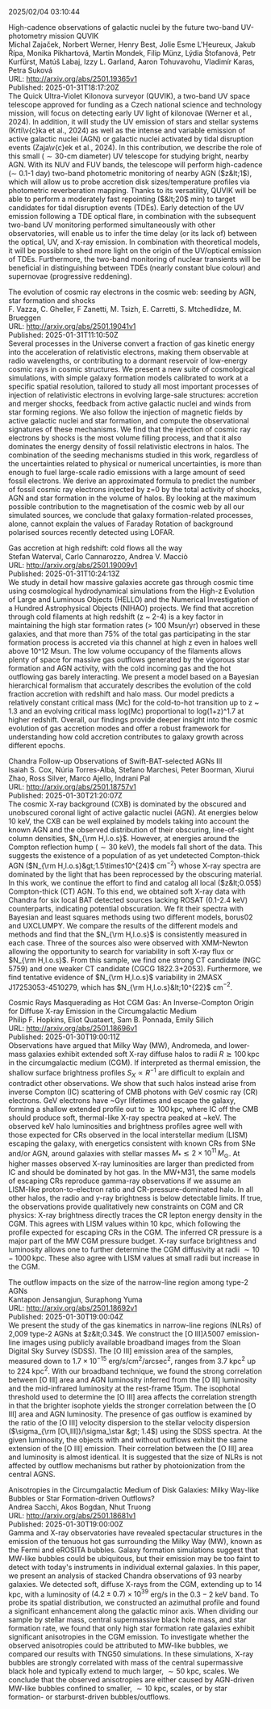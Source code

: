 2025/02/04 03:10:44  

High-cadence observations of galactic nuclei by the future two-band
  UV-photometry mission QUVIK  
Michal Zajaček, Norbert Werner, Henry Best, Jolie Esme L'Heureux, Jakub Řípa, Monika Pikhartová, Martin Mondek, Filip Münz, Lýdia Štofanová, Petr Kurfürst, Matúš Labaj, Izzy L. Garland, Aaron Tohuvavohu, Vladimír Karas, Petra Suková  
URL: http://arxiv.org/abs/2501.19365v1  
Published: 2025-01-31T18:17:20Z  
  The Quick Ultra-Violet Kilonova surveyor (QUVIK), a two-band UV space telescope approved for funding as a Czech national science and technology mission, will focus on detecting early UV light of kilonovae (Werner et al., 2024). In addition, it will study the UV emission of stars and stellar systems (Krti\v{c}ka et al., 2024) as well as the intense and variable emission of active galactic nuclei (AGN) or galactic nuclei activated by tidal disruption events (Zaja\v{c}ek et al., 2024). In this contribution, we describe the role of this small ($\sim 30$-cm diameter) UV telescope for studying bright, nearby AGN. With its NUV and FUV bands, the telescope will perform high-cadence ($\sim$ 0.1-1 day) two-band photometric monitoring of nearby AGN ($z&lt;1$), which will allow us to probe accretion disk sizes/temperature profiles via photometric reverberation mapping. Thanks to its versatility, QUVIK will be able to perform a moderately fast repointing ($&lt;20$ min) to target candidates for tidal disruption events (TDEs). Early detection of the UV emission following a TDE optical flare, in combination with the subsequent two-band UV monitoring performed simultaneously with other observatories, will enable us to infer the time delay (or its lack of) between the optical, UV, and X-ray emission. In combination with theoretical models, it will be possible to shed more light on the origin of the UV/optical emission of TDEs. Furthermore, the two-band monitoring of nuclear transients will be beneficial in distinguishing between TDEs (nearly constant blue colour) and supernovae (progressive reddening).   

The evolution of cosmic ray electrons in the cosmic web: seeding by AGN,
  star formation and shocks  
F. Vazza, C. Gheller, F Zanetti, M. Tsizh, E. Carretti, S. Mtchedlidze, M. Brueggen  
URL: http://arxiv.org/abs/2501.19041v1  
Published: 2025-01-31T11:10:50Z  
  Several processes in the Universe convert a fraction of gas kinetic energy into the acceleration of relativistic electrons, making them observable at radio wavelengths, or contributing to a dormant reservoir of low-energy cosmic rays in cosmic structures. We present a new suite of cosmological simulations, with simple galaxy formation models calibrated to work at a specific spatial resolution, tailored to study all most important processes of injection of relativistic electrons in evolving large-sale structures: accretion and merger shocks, feedback from active galactic nuclei and winds from star forming regions. We also follow the injection of magnetic fields by active galactic nuclei and star formation, and compute the observational signatures of these mechanisms. We find that the injection of cosmic ray electrons by shocks is the most volume filling process, and that it also dominates the energy density of fossil relativistic electrons in halos. The combination of the seeding mechanisms studied in this work, regardless of the uncertainties related to physical or numerical uncertainties, is more than enough to fuel large-scale radio emissions with a large amount of seed fossil electrons. We derive an approximated formula to predict the number of fossil cosmic ray electrons injected by z=0 by the total activity of shocks, AGN and star formation in the volume of halos. By looking at the maximum possible contribution to the magnetisation of the cosmic web by all our simulated sources, we conclude that galaxy formation-related processes, alone, cannot explain the values of Faraday Rotation of background polarised sources recently detected using LOFAR.   

Gas accretion at high redshift: cold flows all the way  
Stefan Waterval, Carlo Cannarozzo, Andrea V. Macciò  
URL: http://arxiv.org/abs/2501.19009v1  
Published: 2025-01-31T10:24:13Z  
  We study in detail how massive galaxies accrete gas through cosmic time using cosmological hydrodynamical simulations from the High-z Evolution of Large and Luminous Objects (HELLO) and the Numerical Investigation of a Hundred Astrophysical Objects (NIHAO) projects. We find that accretion through cold filaments at high redshift (z ~ 2-4) is a key factor in maintaining the high star formation rates (&gt; 100 Msun/yr) observed in these galaxies, and that more than 75% of the total gas participating in the star formation process is accreted via this channel at high z even in haloes well above 10^12 Msun. The low volume occupancy of the filaments allows plenty of space for massive gas outflows generated by the vigorous star formation and AGN activity, with the cold incoming gas and the hot outflowing gas barely interacting. We present a model based on a Bayesian hierarchical formalism that accurately describes the evolution of the cold fraction accretion with redshift and halo mass. Our model predicts a relatively constant critical mass (Mc) for the cold-to-hot transition up to z ~ 1.3 and an evolving critical mass log(Mc) proportional to log(1+z)^1.7 at higher redshift. Overall, our findings provide deeper insight into the cosmic evolution of gas accretion modes and offer a robust framework for understanding how cold accretion contributes to galaxy growth across different epochs.   

Chandra Follow-up Observations of Swift-BAT-selected AGNs III  
Isaiah S. Cox, Núria Torres-Albà, Stefano Marchesi, Peter Boorman, Xiurui Zhao, Ross Silver, Marco Ajello, Indrani Pal  
URL: http://arxiv.org/abs/2501.18757v1  
Published: 2025-01-30T21:20:07Z  
  The cosmic X-ray background (CXB) is dominated by the obscured and unobscured coronal light of active galactic nuclei (AGN). At energies below 10 keV, the CXB can be well explained by models taking into account the known AGN and the observed distribution of their obscuring, line-of-sight column densities, $N_{\rm H,l.o.s}$. However, at energies around the Compton reflection hump ($\sim30$ keV), the models fall short of the data. This suggests the existence of a population of as yet undetected Compton-thick AGN ($N_{\rm H,l.o.s}&gt;1.5\times10^{24}$ cm$^{-2}$) whose X-ray spectra are dominated by the light that has been reprocessed by the obscuring material. In this work, we continue the effort to find and catalog all local ($z&lt;0.05$) Compton-thick (CT) AGN. To this end, we obtained soft X-ray data with Chandra for six local BAT detected sources lacking ROSAT (0.1-2.4 keV) counterparts, indicating potential obscuration. We fit their spectra with Bayesian and least squares methods using two different models, borus02 and UXCLUMPY. We compare the results of the different models and methods and find that the $N_{\rm H,l.o.s}$ is consistently measured in each case. Three of the sources also were observed with XMM-Newton allowing the opportunity to search for variability in soft X-ray flux or $N_{\rm H,l.o.s}$. From this sample, we find one strong CT candidate (NGC 5759) and one weaker CT candidate (CGCG 1822.3+2053). Furthermore, we find tentative evidence of $N_{\rm H,l.o.s}$ variability in 2MASX J17253053-4510279, which has $N_{\rm H,l.o.s}&lt;10^{22}$ cm$^{-2}$.   

Cosmic Rays Masquerading as Hot CGM Gas: An Inverse-Compton Origin for
  Diffuse X-ray Emission in the Circumgalactic Medium  
Philip F. Hopkins, Eliot Quataert, Sam B. Ponnada, Emily Silich  
URL: http://arxiv.org/abs/2501.18696v1  
Published: 2025-01-30T19:00:11Z  
  Observations have argued that Milky Way (MW), Andromeda, and lower-mass galaxies exhibit extended soft X-ray diffuse halos to radii $R\gtrsim100\,$kpc in the circumgalactic medium (CGM). If interpreted as thermal emission, the shallow surface brightness profiles $S_{X}\propto R^{-1}$ are difficult to explain and contradict other observations. We show that such halos instead arise from inverse Compton (IC) scattering of CMB photons with GeV cosmic ray (CR) electrons. GeV electrons have ~Gyr lifetimes and escape the galaxy, forming a shallow extended profile out to $\gtrsim100\,$kpc, where IC off the CMB should produce soft, thermal-like X-ray spectra peaked at ~keV. The observed keV halo luminosities and brightness profiles agree well with those expected for CRs observed in the local interstellar medium (LISM) escaping the galaxy, with energetics consistent with known CRs from SNe and/or AGN, around galaxies with stellar masses $M_{\ast}\lesssim2\times 10^{11}\,M_{\odot}$. At higher masses observed X-ray luminosities are larger than predicted from IC and should be dominated by hot gas. In the MW+M31, the same models of escaping CRs reproduce gamma-ray observations if we assume an LISM-like proton-to-electron ratio and CR-pressure-dominated halo. In all other halos, the radio and $\gamma$-ray brightness is below detectable limits. If true, the observations provide qualitatively new constraints on CGM and CR physics: X-ray brightness directly traces the CR lepton energy density in the CGM. This agrees with LISM values within 10 kpc, which following the profile expected for escaping CRs in the CGM. The inferred CR pressure is a major part of the MW CGM pressure budget. X-ray surface brightness and luminosity allows one to further determine the CGM diffusivity at radii $\sim10-1000\,$kpc. These also agree with LISM values at small radii but increase in the CGM.   

The outflow impacts on the size of the narrow-line region among type-2
  AGNs  
Kantapon Jensangjun, Suraphong Yuma  
URL: http://arxiv.org/abs/2501.18692v1  
Published: 2025-01-30T19:00:04Z  
  We present the study of the gas kinematics in narrow-line regions (NLRs) of 2,009 type-2 AGNs at $z&lt;0.34$. We construct the [O III]$\lambda$5007 emission-line images using publicly available broadband images from the Sloan Digital Sky Survey (SDSS). The [O III] emission area of the samples, measured down to $1.7\times10^{-15}$ erg/s/cm$^2$/arcsec$^2$, ranges from 3.7 kpc$^2$ up to 224 kpc$^2$. With our broadband technique, we found the strong correlation between [O III] area and AGN luminosity inferred from the [O III] luminosity and the mid-infrared luminosity at the rest-frame $15\mu$m. The isophotal threshold used to determine the [O III] area affects the correlation strength in that the brighter isophote yields the stronger correlation between the [O III] area and AGN luminosity. The presence of gas outflow is examined by the ratio of the [O III] velocity dispersion to the stellar velocity dispersion ($\sigma_{\rm [O\,III]}/\sigma_\star &gt; 1.4$) using the SDSS spectra. At the given luminosity, the objects with and without outflows exhibit the same extension of the [O III] emission. Their correlation between the [O III] area and luminosity is almost identical. It is suggested that the size of NLRs is not affected by outflow mechanisms but rather by photoionization from the central AGNS.   

Anisotropies in the Circumgalactic Medium of Disk Galaxies: Milky
  Way-like Bubbles or Star Formation-driven Outflows?  
Andrea Sacchi, Akos Bogdan, Nhut Truong  
URL: http://arxiv.org/abs/2501.18681v1  
Published: 2025-01-30T19:00:00Z  
  Gamma and X-ray observatories have revealed spectacular structures in the emission of the tenuous hot gas surrounding the Milky Way (MW), known as the Fermi and eROSITA bubbles. Galaxy formation simulations suggest that MW-like bubbles could be ubiquitous, but their emission may be too faint to detect with today's instruments in individual external galaxies. In this paper, we present an analysis of stacked Chandra observations of 93 nearby galaxies. We detected soft, diffuse X-rays from the CGM, extending up to 14 kpc, with a luminosity of $(4.2\pm0.7)\times10^{39}$ erg/s in the $0.3-2$ keV band. To probe its spatial distribution, we constructed an azimuthal profile and found a significant enhancement along the galactic minor axis. When dividing our sample by stellar mass, central supermassive black hole mass, and star formation rate, we found that only high star formation rate galaxies exhibit significant anisotropies in the CGM emission. To investigate whether the observed anisotropies could be attributed to MW-like bubbles, we compared our results with TNG50 simulations. In these simulations, X-ray bubbles are strongly correlated with mass of the central supermassive black hole and typically extend to much larger, $\sim50$ kpc, scales. We conclude that the observed anisotropies are either caused by AGN-driven MW-like bubbles confined to smaller, $\sim10$ kpc, scales, or by star formation- or starburst-driven bubbles/outflows.   

